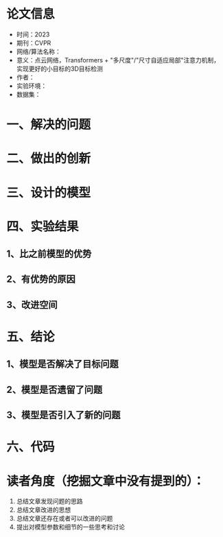 # 论文信息
- 时间：2023
- 期刊：CVPR
- 网络/算法名称：
- 意义：点云网络，Transformers + "多尺度"/"尺寸自适应局部"注意力机制，实现更好的小目标的3D目标检测
- 作者：
- 实验环境：
- 数据集：
# 一、解决的问题

# 二、做出的创新

# 三、设计的模型

# 四、实验结果

## 1、比之前模型的优势

## 2、有优势的原因

## 3、改进空间

# 五、结论

## 1、模型是否解决了目标问题

## 2、模型是否遗留了问题

## 3、模型是否引入了新的问题

# 六、代码

# 读者角度（挖掘文章中没有提到的）：
1. 总结文章发现问题的思路
2. 总结文章改进的思想
3. 总结文章还存在或者可以改进的问题
4. 提出对模型参数和细节的一些思考和讨论